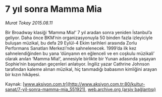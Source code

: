 # 7 yıl sonra Mamma Mia

*Murat Tokay 2015.08.11*

<div class="pNewsDetailMainContent" itemprop="articleBody">
 <p>
  Bir Broadway klasiği ‘Mamma Mia!’ 7 yıl aradan sonra yeniden İstanbul’a geliyor. Daha önce BKM’nin organizasyonuyla 50 binden fazla izleyiciyle buluşan müzikal, bu defa 29 Eylül-4 Ekim tarihleri arasında Zorlu Performans Sanatları Merkezi’nde sahnelenecek. 1999’da ilk kez sahnelendiğinden bu yana ‘dünyanın en eğlenceli ve en coşkulu müzikali’ olarak anılan ‘Mamma Mia!’, annesiyle birlikte bir Yunan adasında yaşayan Sophie’nin başından geçenleri anlatıyor. İngiliz yazar Cathrine Johnson tarafından kaleme alınan müzikal, hiç tanımadığı babasının kimliğini arayan bir kızın hikâyesi.
 </p>
</div>


Kaynak: [www.aksiyon.com.tr](http://www.aksiyon.com.tr:80/kultur-sanat/7-yil-sonra-mamma-mia_551921), [web.archive.org (arşiv bağlantısı)](http://web.archive.org/web/20150902231453/http://www.aksiyon.com.tr:80/kultur-sanat/7-yil-sonra-mamma-mia_551921)
